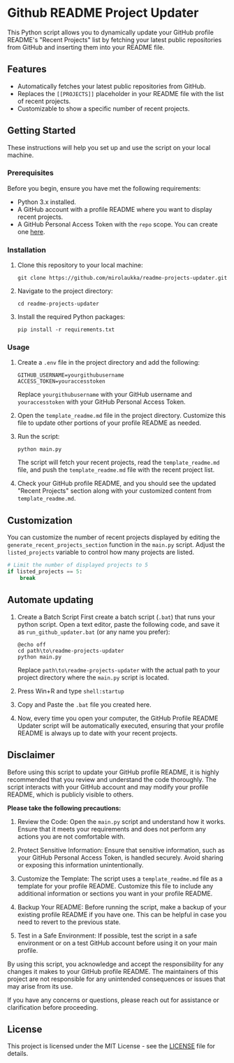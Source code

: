 # Github README Project Updater

This Python script allows you to dynamically update your GitHub profile README's "Recent Projects" list by fetching your latest public repositories from GitHub and inserting them into your README file.

## Features

- Automatically fetches your latest public repositories from GitHub.
- Replaces the `[[PROJECTS]]` placeholder in your README file with the list of recent projects.
- Customizable to show a specific number of recent projects.

## Getting Started

These instructions will help you set up and use the script on your local machine.

### Prerequisites

Before you begin, ensure you have met the following requirements:

- Python 3.x installed.
- A GitHub account with a profile README where you want to display recent projects.
- A GitHub Personal Access Token with the `repo` scope. You can create one [here](https://github.com/settings/tokens).

### Installation

1. Clone this repository to your local machine:

   ```
   git clone https://github.com/mirolaukka/readme-projects-updater.git
   ```

2. Navigate to the project directory:

   ```
   cd readme-projects-updater
   ```

3. Install the required Python packages:

   ```
   pip install -r requirements.txt
   ```

### Usage

1. Create a `.env` file in the project directory and add the following:

   ```
   GITHUB_USERNAME=yourgithubusername
   ACCESS_TOKEN=youraccesstoken
   ```

   Replace `yourgithubusername` with your GitHub username and `youraccesstoken` with your GitHub Personal Access Token.

2. Open the `template_readme.md` file in the project directory. Customize this file to update other portions of your profile README as needed.

3. Run the script:

   ```
   python main.py
   ```

   The script will fetch your recent projects, read the `template_readme.md` file, and push the `template_readme.md` file with the recent project list.

4. Check your GitHub profile README, and you should see the updated "Recent Projects" section along with your customized content from `template_readme.md`.

Customization
-------------

You can customize the number of recent projects displayed by editing the `generate_recent_projects_section` function in the `main.py` script. Adjust the `listed_projects` variable to control how many projects are listed.

```python
# Limit the number of displayed projects to 5
if listed_projects == 5:
    break
```

Automate updating
------------
1. Create a Batch Script
    First create a batch script (`.bat`) that runs your python script. Open a text editor, paste the following code, and save it as `run_github_updater.bat` (or any name you prefer):
    ```batch
    @echo off
    cd path\to\readme-projects-updater
    python main.py
    ```

    Replace `path\to\readme-projects-updater` with the actual path to your project directory where the `main.py` script is located.

2. Press Win+R and type `shell:startup`

3. Copy and Paste the `.bat` file you created here.

4. Now, every time you open your computer, the GitHub Profile README Updater script will be automatically executed, ensuring that your profile README is always up to date with your recent projects.


## Disclaimer

Before using this script to update your GitHub profile README, it is highly recommended that you review and understand the code thoroughly. The script interacts with your GitHub account and may modify your profile README, which is publicly visible to others.

**Please take the following precautions:**

1. Review the Code: Open the `main.py` script and understand how it works. Ensure that it meets your requirements and does not perform any actions you are not comfortable with.

2. Protect Sensitive Information: Ensure that sensitive information, such as your GitHub Personal Access Token, is handled securely. Avoid sharing or exposing this information unintentionally.

3. Customize the Template: The script uses a `template_readme.md` file as a template for your profile README. Customize this file to include any additional information or sections you want in your profile README.

4. Backup Your README: Before running the script, make a backup of your existing profile README if you have one. This can be helpful in case you need to revert to the previous state.

5. Test in a Safe Environment: If possible, test the script in a safe environment or on a test GitHub account before using it on your main profile.

By using this script, you acknowledge and accept the responsibility for any changes it makes to your GitHub profile README. The maintainers of this project are not responsible for any unintended consequences or issues that may arise from its use.

If you have any concerns or questions, please reach out for assistance or clarification before proceeding.

License
-------

This project is licensed under the MIT License - see the [LICENSE](LICENSE) file for details.
